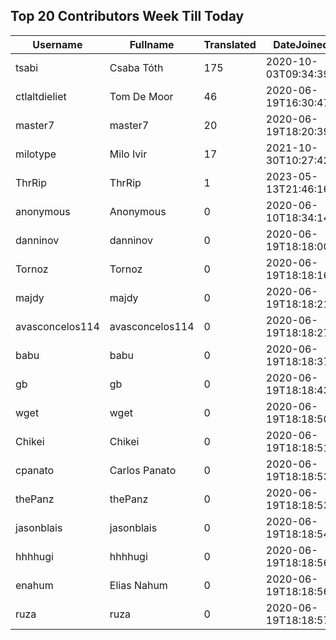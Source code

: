 ## Top 20 Contributors Week Till Today ##
|Username|Fullname|Translated|DateJoined|Language|
|--------|--------|----------|----------|-------|
|tsabi|Csaba Tóth|175|2020-10-03T09:34:39.|hu|
|ctlaltdieliet|Tom De Moor|46|2020-06-19T16:30:47Z|nl|
|master7|master7|20|2020-06-19T18:20:39.|pl|
|milotype|Milo Ivir|17|2021-10-30T10:27:42.|hr|
|ThrRip|ThrRip|1|2023-05-13T21:46:16.|zh_Hans|
|anonymous|Anonymous|0|2020-06-10T18:34:14.||
|danninov|danninov|0|2020-06-19T18:18:00.||
|Tornoz|Tornoz|0|2020-06-19T18:18:16.||
|majdy|majdy|0|2020-06-19T18:18:21.||
|avasconcelos114|avasconcelos114|0|2020-06-19T18:18:27Z||
|babu|babu|0|2020-06-19T18:18:37.||
|gb|gb|0|2020-06-19T18:18:43.||
|wget|wget|0|2020-06-19T18:18:50Z||
|Chikei|Chikei|0|2020-06-19T18:18:51Z||
|cpanato|Carlos Panato|0|2020-06-19T18:18:53Z||
|thePanz|thePanz|0|2020-06-19T18:18:53Z||
|jasonblais|jasonblais|0|2020-06-19T18:18:54Z||
|hhhhugi|hhhhugi|0|2020-06-19T18:18:56.||
|enahum|Elias  Nahum|0|2020-06-19T18:18:56Z|es|
|ruza|ruza|0|2020-06-19T18:18:57.||
